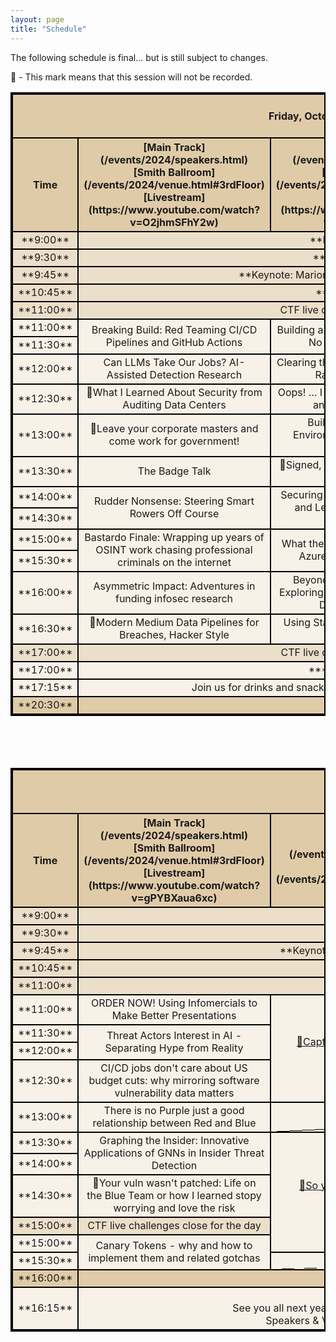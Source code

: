 ```yaml
---
layout: page
title: "Schedule"
---
```

<style>
table{
    border-collapse: collapse;
    border-spacing: 0;
    border:2px solid #000000;
}

th{
    border:2px solid #000000;
}

td{
    border:2px solid #000000;
    vertical-align: middle;
}
td.diagonalRising
{
	background: linear-gradient(to right bottom, #F8F1E7 0%,#F8F1E7 49.9%,#000000 50%,#000000 51%,#F8F1E7 51.1%,#F8F1E7 100%);
}

thead{
    background-color: #E0CBA8; 
}

tfoot{
    background-color: #E0CBA8; 
}
.General_items{
    background-color: #EBDFCA; 
}
tbody{
   background-color: #F8F1E7; 
}

</style>
The following schedule is final... but is still subject to changes.

🙈 - This mark means that this session will not be recorded.
<br>

<table width="100%">
<colgroup>
<col width="10%" />
<col width="30%" />
<col width="30%" />
<col width="30%" />
</colgroup>
<thead>
<tr class="header">
<th colspan=4 align="center"><br>Friday, October 25th, 2024<br><br></th>
</tr>
<tr class="header">
    <th markdown="span" align="center" rowspan=2 >Time</th>
    <th markdown="span" align="center" >[Main Track](/events/2024/speakers.html)<br>[Smith Ballroom](/events/2024/venue.html#3rdFloor)<br>[Livestream](https://www.youtube.com/watch?v=O2jhmSFhY2w)</th>
    <th markdown="span" align="center" >[Track 2](/events/2024/speakers.html)<br>[Rooms 329-327](/events/2024/venue.html#3rdFloor)<br>[Livestream](https://www.youtube.com/watch?v=VI76DUQ4DHI)</th>
    <th markdown="span" align="center" >[Workshops](/events/2024/workshops.html)<br>[Rooms 296,298](/events/2024/venue.html#2ndFloor)</th> 
</tr>
</thead>
<tbody>
    <tr class="General_items">
        <td markdown="span" align="center">**9:00**</td>
        <td markdown="span" align="center" colspan=3> **Registration Opens**</td>
    </tr>
    <tr class="General_items">
        <td markdown="span" align="center">**9:30**</td>
        <td markdown="span" align="center" colspan=3> **Opening Remarks**</td>
    </tr>
    <tr class="General_items">
        <td markdown="span" align="center">**9:45**</td>
        <td markdown="span" align="center" colspan=3> **Keynote: Marion Marschalek - Why We Research**</td>
    </tr>
    <tr class="General_items">
        <td markdown="span" align="center">**10:45**</td>
        <td markdown="span" align="center" colspan=3> **15 Minute Break**</td>
    </tr>
    <tr class="General_items">
        <td markdown="span" align="center">**11:00**</td>
        <td markdown="span" align="center" colspan=3> CTF live challenges open for the day.</td>
    </tr>
    <tr>
        <td markdown="span" align="center">**11:00**</td>
        <td markdown="span" align="center" rowspan=2 colspan=1>Breaking Build: Red Teaming CI/CD Pipelines and GitHub Actions</td>
        <td markdown="span" align="center" rowspan=2 colspan=1>Building a Windows WMI System With No Windows Knowledge </td>
        <td markdown="span" align="center" rowspan=2 colspan=1 rowspan=4><a href="https://bsidespdx.org/events/2024/workshops.html#resume-tuning-workshop">🙈Resume Tuning Workshop</a></td>
    </tr>
    <tr>
        <td markdown="span" align="center" colspan=1>**11:30**</td>
    </tr>
    <tr>
        <td markdown="span" align="center">**12:00**</td>
        <td markdown="span" align="center" colspan=1> Can LLMs Take Our Jobs? AI-Assisted Detection Research</td>
        <td markdown="span" align="center" colspan=1>Clearing the FOG: Unveiling the Latest Ransomware Trickery </td>
    </tr>
    <tr>
        <td markdown="span" align="center" >**12:30**</td>
        <td markdown="span" align="center" colspan=1>🙈What I Learned About Security from Auditing Data Centers </td>
        <td markdown="span" align="center" colspan=1>Oops! … I did it again: Security Pitfalls and how to avoid them </td>
    </tr>
    <tr>
        <td markdown="span" align="center" >**13:00**</td>
        <td markdown="span" align="center" colspan=1>🙈Leave your corporate masters and come work for government!</td>
        <td markdown="span" align="center" colspan=1>Building Bulletproof AWS Environments with Secure CDK Constructs </td>
        <td markdown="span" align="center" colspan=1 rowspan=4><a href="https://bsidespdx.org/events/2024/workshops.html#jonathan-reiter-and-emily-soward">🙈Incident Response for Artificial Intelligence: Playtest New Tabletop Exercises with the AIRCTL Project for fun and stickers</a></td>
    </tr>
    <tr>
        <td markdown="span" align="center" >**13:30**</td>
        <td markdown="span" align="center" colspan=1>The Badge Talk</td>
        <td markdown="span" align="center" colspan=1>🙈Signed, Sealed, Delivered: Ensuring Software Integrity </td>
    </tr>
    <tr>
        <td markdown="span" align="center" >**14:00**</td>
        <td markdown="span" align="center" rowspan=2 colspan=1>Rudder Nonsense: Steering Smart Rowers Off Course</td>
        <td markdown="span" align="center" rowspan=2 colspan=1>Securing the Future: Tackling Q-day and Leap-day challenges with CodeQL </td>
    </tr>
    <tr>
        <td markdown="span" align="center" colspan=1>**14:30**</td>
    </tr>
    <tr>
        <td markdown="span" align="center" >**15:00**</td>
	<td markdown="span" align="center" colspan=1 rowspan=2>Bastardo Finale: Wrapping up years of OSINT work chasing professional criminals on the internet </td>
	<td markdown="span" align="center" colspan=1 rowspan=2>What the Function: A Deep Dive into Azure Function App Security </td>
	<td markdown="span" align="center" colspan=1 rowspan=4><a href="https://bsidespdx.org/events/2024/workshops.html#roll-your-own-edrxdrmdr">🙈Roll Your Own EDR/XDR/MDR</a></td>
    </tr>
    <tr>
        <td markdown="span" align="center" colspan=1>**15:30**</td>
    </tr>
    <tr>
        <td markdown="span" align="center" >**16:00**</td>
        <td markdown="span" align="center" colspan=1>Asymmetric Impact: Adventures in funding infosec research</td>
        <td markdown="span" align="center" colspan=1>Beyond the Hacker Stereotype: Exploring Cybersecurity Careers You Didn't Know Existed </td>
    </tr>
    <tr>
        <td markdown="span" align="center" >**16:30**</td>
        <td markdown="span" align="center" colspan=1>🙈Modern Medium Data Pipelines for Breaches, Hacker Style</td>
        <td markdown="span" align="center" colspan=1>Using Stardew Valley as a C2 client and infostealer </td>
    </tr>
    <tr class="General_items">
        <td markdown="span" align="center">**17:00**</td>
        <td markdown="span" align="center" colspan=3> CTF live challenges close for the day </td>
    </tr>
    <tr >
        <td markdown="span" align="center">**17:00**</td>
        <td markdown="span" align="center" rowspan=1 colspan=3>***Closing Remarks***</td>
    </tr>
    <tr>
        <td markdown="span" align="center">**17:15**</td>
        <td markdown="span" align="center" colspan=3> Join us for drinks and snacks in the registration room after closing remarks</td>
    </tr>
    </tbody>
    <tfoot>
        <tr>
            <td markdown="span" align="center">**20:30**</td>
            <td markdown="span" align="center" colspan=3> **Doors close**</td>
        </tr>
    </tfoot>
</table>
<br><br><br>
<table width="100%">
<colgroup>
    <col width="10%" />
    <col width="30%" />
    <col width="20%" />
    <col width="20%" />
    <col width="20%" />
</colgroup>
<thead>
<tr class="header">
    <th colspan=5 align="center"><br>Saturday, October 26th, 2024<br><br></th>
</tr>
<tr class="header">
    <th markdown="span" align="center" rowspan=2 >Time</th>
    <th markdown="span" align="center" >[Main Track](/events/2024/speakers.html)<br>[Smith Ballroom](/events/2024/venue.html#3rdFloor)<br>[Livestream](https://www.youtube.com/watch?v=gPYBXaua6xc)</th>
    <th markdown="span" align="center" >[Workshops A](/events/2024/workshops.html)<br>[Room 329](/events/2024/venue.html#2ndFloor)</th>
    <th markdown="span" align="center" >[Workshops B](/events/2024/workshops.html)<br>[Room 328](/events/2024/venue.html#2ndFloor)</th>
    <th markdown="span" align="center" >[Workshops C](/events/2024/workshops.html)<br>[Room 327](/events/2024/venue.html#2ndFloor)</th> 
</tr>
</thead>
<tbody>
<tr class="General_items">
    <td markdown="span" align="center">**9:00**</td>
    <td markdown="span" align="center" colspan=4> **Registration Opens**</td>
</tr>
<tr class="General_items">
    <td markdown="span" align="center">**9:30**</td>
    <td markdown="span" align="center" colspan=4> **Opening Remarks**</td>
</tr>
<tr class="General_items">
    <td markdown="span" align="center">**9:45**</td>
    <td markdown="span" align="center" colspan=4> **Keynote: Kees Cook - A Decade of Low-Hanging Fruit in the Linux Kernel**</td>
</tr>
<tr class="General_items">
    <td markdown="span" align="center">**10:45**</td>
    <td markdown="span" align="center" colspan=4> **15 Minute Break**</td>
</tr>
<tr class="General_items">
    <td markdown="span" align="center">**11:00**</td>
    <td markdown="span" align="center" colspan=4> CTF live challenges open for the day.</td>
</tr>
<tr>
    <td markdown="span" align="center">**11:00**</td>
    <td markdown="span" align="center" rowspan=1 colspan=1>ORDER NOW!  Using Infomercials to Make Better Presentations</td>
    <td markdown="span" align="center" rowspan=4 colspan=1><a href="https://bsidespdx.org/events/2024/workshops.html#capture-the-flag-ctf-with-feedback">🙈Capture The Flag (CTF) With Feedback</a></td>
    <td markdown="span" align="center" rowspan=4 colspan=1><a href="https://bsidespdx.org/events/2024/workshops.html#intro-to-generative-ai-security">🙈Intro to Generative AI security</a></td>
    <td markdown="span" align="center" rowspan=4 colspan=1><a href="https://bsidespdx.org/events/2024/workshops.html#threatshop-intro-to-web-vulnerabilities">🙈ThreatShop: Intro to Web Vulnerabilities</a></td>
</tr>
<tr>
    <td markdown="span" align="center" >**11:30**</td>
    <td markdown="span" align="center" rowspan=2 colspan=1>Threat Actors Interest in AI - Separating Hype from Reality</td>
</tr>
<tr>
    <td markdown="span" align="center">**12:00**</td>
</tr>
<tr>
    <td markdown="span" align="center" >**12:30**</td>
    <td markdown="span" align="center" colspan=1>CI/CD jobs don't care about US budget cuts: why mirroring software vulnerability data matters</td>
</tr>
<tr>
    <td markdown="span" align="center" >**13:00**</td>
    <td markdown="span" align="center" colspan=1>There is no Purple just a good relationship between Red and Blue </td>
    <td markdown="span" align="center" class="diagonalRising" colspan=3> </td>
</tr>
<tr>
    <td markdown="span" align="center" >**13:30**</td>
    <td markdown="span" align="center" colspan=1 rowspan=2> Graphing the Insider: Innovative Applications of GNNs in Insider Threat Detection</td>
    <td markdown="span" align="center" colspan=1 rowspan=5><a href="https://bsidespdx.org/events/2024/workshops.html#so-youd-like-to-present-at-a-conference">🙈So you'd like to present at a conference</a></td>
    <td markdown="span" align="center" colspan=1 rowspan=5><a href="https://bsidespdx.org/events/2024/workshops.html#visualizing-memory-allocations-with-windbg-and-p5js">🙈Visualizing memory allocations with Windbg and p5.js</a></td>
    <td markdown="span" align="center" colspan=1 rowspan=5><a href="https://bsidespdx.org/events/2024/workshops.html#an-introduction-to-generative-security-applications">🙈An Introduction to Generative Security Applications</a></td>
</tr>
<tr>
    <td markdown="span" align="center" >**14:00**</td>
</tr>
<tr>
    <td markdown="span" align="center" colspan=1>**14:30**</td>
    <td markdown="span" align="center" colspan=1>🙈Your vuln wasn't patched: Life on the Blue Team or how I learned stopy worrying and love the risk</td>
</tr>
<tr class="General_items">
    <td markdown="span" align="center" >**15:00**</td>
    <td markdown="span" align="center" colspan=1> CTF live challenges close for the day </td>
</tr>
<tr>
    <td markdown="span" align="center" >**15:00**</td>
    <td markdown="span" align="center" colspan=1 rowspan=2>Canary Tokens - why and how to implement them and related gotchas</td>
</tr>
<tr>
    <td markdown="span" align="center" colspan=1>**15:30**</td>
    <td markdown="span" align="center" class="diagonalRising" colspan=3 rowspan=1></td>
</tr>
<tr style="background-color: #E0CBA8;">
    <td markdown="span" align="center">**16:00**</td>
    <td markdown="span" align="center" rowspan=1 colspan=4>***Closing Remarks***</td>
</tr>

<tr>
    <td markdown="span" align="center">**16:15**</td>
    <td markdown="span" align="center" colspan=4> **BSIDES Portland 2025 Planning begins**<br>See you all next year or sooner! We'll be packing up and out of the venue immediately after closing. <br>Speakers & Volunteers, see your email for details about the VIP thank-you afterparty.</td>
</tr>



<!-- <tr>
    <td markdown="span" align="center">Second column **fields**</td>
    <td markdown="span" align="left">Some more descriptive text.</td>
    <td markdown="span" align="left"> text</td>
</tr> -->

